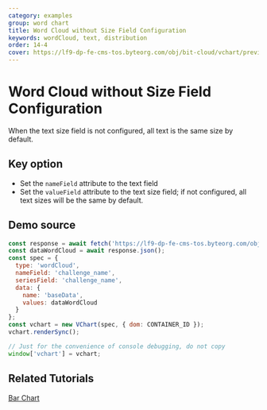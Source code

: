 ```yaml
---
category: examples
group: word chart
title: Word Cloud without Size Field Configuration
keywords: wordCloud, text, distribution
order: 14-4
cover: https://lf9-dp-fe-cms-tos.byteorg.com/obj/bit-cloud/vchart/preview/word-cloud-chart/word-cloud-no-valueField.png
---
```


# Word Cloud without Size Field Configuration

When the text size field is not configured, all text is the same size by default.

## Key option

- Set the `nameField` attribute to the text field
- Set the `valueField` attribute to the text size field; if not configured, all text sizes will be the same by default.

## Demo source

```javascript livedemo
const response = await fetch('https://lf9-dp-fe-cms-tos.byteorg.com/obj/bit-cloud/data-wordcloud.json');
const dataWordCloud = await response.json();
const spec = {
  type: 'wordCloud',
  nameField: 'challenge_name',
  seriesField: 'challenge_name',
  data: {
    name: 'baseData',
    values: dataWordCloud
  }
};
const vchart = new VChart(spec, { dom: CONTAINER_ID });
vchart.renderSync();

// Just for the convenience of console debugging, do not copy
window['vchart'] = vchart;
```

## Related Tutorials

[Bar Chart](link)
